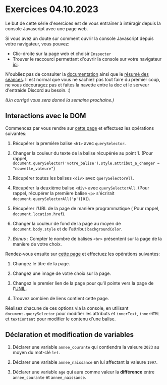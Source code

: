 # Exercices 04.10.2023

Le but de cette série d'exercices est de vous entraîner à intéragir depuis la console Javascript avec une page web. 

Si vous avez un doute sur comment ouvrir la console Javascript depuis votre navigateur, vous pouvez:
- Clic-droite sur la page web et choisir `Inspecter`
- Trouver le raccourci permettant d'ouvrir la console sur votre navigateur [ici](https://balsamiq.com/support/faqs/browserconsole/#:~:text=Apple%20Safari,-Before%20you%20can&text=To%20do%20that%2C%20go%20into,shortcut%20Option%20%2B%20%E2%8C%98%20%2B%20C%20.).

N'oubliez pas de consulter la [documentation](https://www.w3schools.com/jsref/dom_obj_document.asp) ainsi que le [résumé des séances](https://bit.ly/resumes-cours-ip). Il est normal que vous ne sachiez pas tout faire du premier coup, ne vous découragez pas et faites la navette entre la doc et le serveur d'entraide Discord au besoin. :)

*(Un corrigé vous sera donné la semaine prochaine.)*

## Interactions avec le DOM

Commencez par vous rendre sur [cette page](https://johancuda.github.io/page-web-simple/) et effectuez les opérations suivantes:

1. Récupérer la première balise `<h1>` avec `querySelector`.

2. Changer la couleur du texte de la balise récupérée au point 1. (Pour rappel, `document.querySelector('votre_balise').style.attribut_a_changer = "nouvelle_valeure"`)

3. Récupérer toutes les balises `<div>` avec `querySelectorAll`.

4. Récupérer la deuxième balise `<div>` avec `querySelectorAll`. (Pour rappel, récupérer la première balise `<p>` s'écrirait `document.querySelectorAll('p')[0]`).

5. Récupérer l'URL de la page de manière programmatique ( Pour rappel, `document.location.href`).

6. Changer la couleur de fond de la page au moyen de `document.body.style` et de l'attribut `backgroundColor`.

7. *Bonus* : Compter le nombre de balises `<br>` présentent sur la page de la manière de votre choix.

Rendez-vous ensuite sur [cette page](https://chludens.ch/) et effectuez les opérations suivantes:

1. Changez le titre de la page.

2. Changez une image de votre choix sur la page.

3. Changez le premier lien de la page pour qu'il pointe vers la page de l'[UNIL](https://unil.ch).

4. Trouvez xombien de liens contient cette page.

Réalisez chacune de ces options via la console, en utilisant `document.querySelector` pour modifier les attributs et `innerText`, `innerHTML` et `textContent` pour modifier le contenu d'une balise.

## Déclaration et modification de variables

1. Déclarer une variable `annee_courante` qui contiendra la valeure `2023` au moyen du mot-clé `let`.

2. Déclarer une variable `annee_naissance` en lui affectant la valeure `1997`.

3. Déclarer une variable `age` qui aura comme valeur la **différence** entre `annee_courante` et `annee_naissance`.
